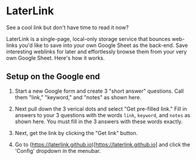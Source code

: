 # LaterLink
 See a cool link but don't have time to read it now?  
 
 LaterLink is a single-page, local-only storage service that bounces web-links you'd like to save into your own Google Sheet as the back-end.  Save interesting weblinks for later and effortlessly browse them from your very own Google Sheet.  Here's how it works.

 ## Setup on the Google end

1. Start a new Google form and create 3 "short answer" questions. Call them "link," "keyword," and "notes" as shown here.

1. Next pull down the 3 verical dots and select "Get pre-filled link." Fill in answers to your 3 questions with the words
`link`, `keyword`, and `notes` as shown here. You must fill in the 3 answers with these words exactly.

1. Next, get the link by clicking the "Get link" button.

1. Go to (https://laterlink.github.io)[https://laterlink.github.io] and click the 'Config' dropdown in the menubar.  